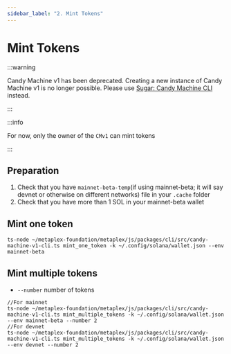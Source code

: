 ```yaml
---
sidebar_label: "2. Mint Tokens"
---
```


# Mint Tokens

:::warning

Candy Machine v1 has been deprecated. Creating a new instance of Candy Machine v1 is no longer possible. Please use [Sugar: Candy Machine CLI](/developer-tools/sugar) instead.

:::

:::info

For now, only the owner of the `CMv1` can mint tokens

:::

## Preparation
1. Check that you have `mainnet-beta-temp`(if using mainnet-beta; it will say devnet or otherwise on different networks) file in your `.cache` folder
2. Check that you have more than 1 SOL in your mainnet-beta wallet

## Mint one token
```
ts-node ~/metaplex-foundation/metaplex/js/packages/cli/src/candy-machine-v1-cli.ts mint_one_token -k ~/.config/solana/wallet.json --env mainnet-beta
```

## Mint multiple tokens
- `--number` number of tokens
```
//For mainnet
ts-node ~/metaplex-foundation/metaplex/js/packages/cli/src/candy-machine-v1-cli.ts mint_multiple_tokens -k ~/.config/solana/wallet.json --env mainnet-beta --number 2
//For devnet
ts-node ~/metaplex-foundation/metaplex/js/packages/cli/src/candy-machine-v1-cli.ts mint_multiple_tokens -k ~/.config/solana/wallet.json --env devnet --number 2 

```
